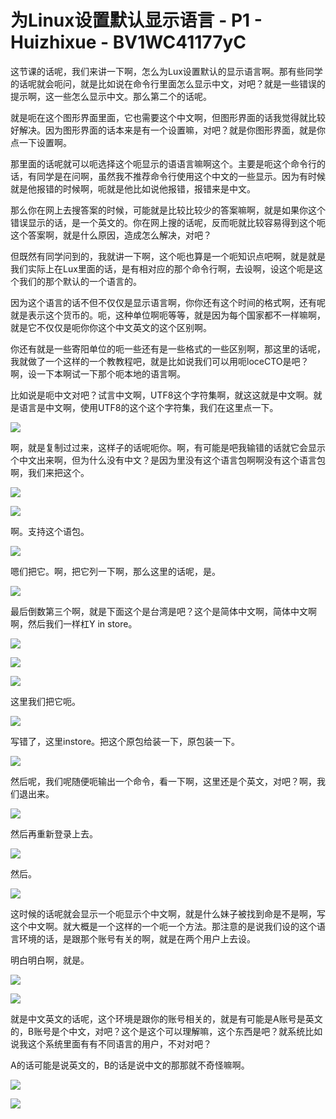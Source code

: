 # 为Linux设置默认显示语言 - P1 - Huizhixue - BV1WC41177yC

这节课的话呢，我们来讲一下啊，怎么为Lux设置默认的显示语言啊。那有些同学的话呢就会呃问，就是比如说在命令行里面怎么显示中文，对吧？就是一些错误的提示啊，这一些怎么显示中文。那么第二个的话呢。

就是呃在这个图形界面里面，它也需要这个中文啊，但图形界面的话我觉得就比较好解决。因为图形界面的话本来是有一个设置嘛，对吧？就是你图形界面，就是你点一下设置啊。

那里面的话呢就可以呃选择这个呃显示的语语言嘛啊这个。主要是呃这个命令行的话，有同学是在问啊，虽然我不推荐命令行使用这个中文的一些显示。因为有时候就是他报错的时候啊，呃就是他比如说他报错，报错来是中文。

那么你在网上去搜答案的时候，可能就是比较比较少的答案嘛啊，就是如果你这个错误显示的话，是一个英文的。你在网上搜的话呢，反而呃就比较容易得到这个呃这个答案啊，就是什么原因，造成怎么解决，对吧？

但既然有同学问到的，我就讲一下啊，这个呃也算是一个呃知识点吧啊，就是就是我们实际上在Lux里面的话，是有相对应的那个命令行啊，去设啊，设这个呃是这个我们的那个默认的一个语言的。

因为这个语言的话不但不仅仅是显示语言啊，你你还有这个时间的格式啊，还有呢就是表示这个货币的。呃，这种单位啊呃等等，就是因为每个国家都不一样嘛啊，就是它不仅仅是呃你你这个中文英文的这个区别啊。

你还有就是一些寄阳单位的呃一些还有是一些格式的一些区别啊，那这里的话呢，我就做了一个这样的一个教教程吧，就是比如说我们可以用呃loceCTO是吧？啊，设一下本啊试一下那个呃本地的语言啊。

比如说是呃中文对吧？试言中文啊，UTF8这个字符集啊，就这这就是中文啊。就是语言是中文啊，使用UTF8的这个这个字符集，我们在这里点一下。



![](img/d3cdb3bca2e72b037426f57edde5de6b_1.png)

啊，就是复制过过来，这样子的话呢呃你。啊，有可能是吧我输错的话就它会显示个中文出来啊，但为什么没有中文？是因为里没有这个语言包啊啊没有这个语言包啊，我们来把这个。



![](img/d3cdb3bca2e72b037426f57edde5de6b_3.png)

![](img/d3cdb3bca2e72b037426f57edde5de6b_4.png)

啊。支持这个语包。

![](img/d3cdb3bca2e72b037426f57edde5de6b_6.png)

嗯们把它。啊，把它列一下啊，那么这里的话呢，是。

![](img/d3cdb3bca2e72b037426f57edde5de6b_8.png)

最后倒数第三个啊，就是下面这个是台湾是吧？这个是简体中文啊，简体中文啊啊，然后我们一样杠Y in store。



![](img/d3cdb3bca2e72b037426f57edde5de6b_10.png)

![](img/d3cdb3bca2e72b037426f57edde5de6b_11.png)

![](img/d3cdb3bca2e72b037426f57edde5de6b_12.png)

这里我们把它呃。

![](img/d3cdb3bca2e72b037426f57edde5de6b_14.png)

写错了，这里instore。把这个原包给装一下，原包装一下。

![](img/d3cdb3bca2e72b037426f57edde5de6b_16.png)

然后呢，我们呢随便呃输出一个命令，看一下啊，这里还是个英文，对吧？啊，我们退出来。

![](img/d3cdb3bca2e72b037426f57edde5de6b_18.png)

然后再重新登录上去。

![](img/d3cdb3bca2e72b037426f57edde5de6b_20.png)

然后。

![](img/d3cdb3bca2e72b037426f57edde5de6b_22.png)

这时候的话呢就会显示一个呃显示个中文啊，就是什么妹子被找到命是不是啊，写这个中文啊。就大概是一个这样的一个呃一个方法。那注意的是说我们设的这个语言环境的话，是跟那个账号有关的啊，就是在两个用户上去设。

明白明白啊，就是。

![](img/d3cdb3bca2e72b037426f57edde5de6b_24.png)

![](img/d3cdb3bca2e72b037426f57edde5de6b_25.png)

就是中文英文的话呢，这个环境是跟你的账号相关的，就是有可能是A账号是英文的，B账号是个中文，对吧？这个是这个可以理解嘛，这个东西是吧？就系统比如说我这个系统里面有有不同语言的用户，不对对吧？

A的话可能是说英文的，B的话是说中文的那那就不奇怪嘛啊。

![](img/d3cdb3bca2e72b037426f57edde5de6b_27.png)

![](img/d3cdb3bca2e72b037426f57edde5de6b_28.png)